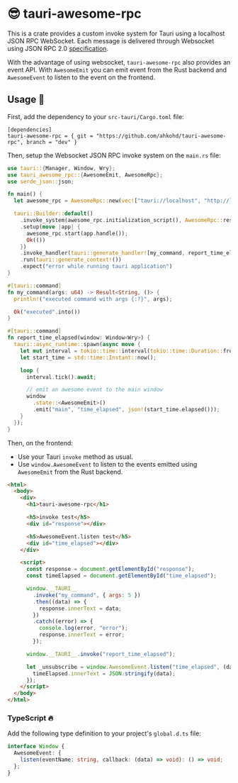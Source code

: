 # 😎 tauri-awesome-rpc

This is a crate provides a custom invoke system for Tauri using a localhost JSON RPC WebSocket.
Each message is delivered through Websocket using JSON RPC 2.0 [specification](https://www.jsonrpc.org/specification).

With the advantage of using websocket, `tauri-awesome-rpc` also provides an event API. With `AwesomeEmit` you can emit event from the Rust backend and `AwesomeEvent` to listen to the event on the frontend.

## Usage 🔧

First, add the dependency to your `src-tauri/Cargo.toml` file:

```
[dependencies]
tauri-awesome-rpc = { git = "https://github.com/ahkohd/tauri-awesome-rpc", branch = "dev" }
```

Then, setup the Websocket JSON RPC invoke system on the `main.rs` file:

```rust
use tauri::{Manager, Window, Wry};
use tauri_awesome_rpc::{AwesomeEmit, AwesomeRpc};
use serde_json::json;

fn main() {
  let awesome_rpc = AwesomeRpc::new(vec!["tauri://localhost", "http://localhost:*"]);

  tauri::Builder::default()
    .invoke_system(awesome_rpc.initialization_script(), AwesomeRpc::responder())
    .setup(move |app| {
      awesome_rpc.start(app.handle());
      Ok(())
    })
    .invoke_handler(tauri::generate_handler![my_command, report_time_elapsed])
    .run(tauri::generate_context!())
    .expect("error while running tauri application")
}

#[tauri::command]
fn my_command(args: u64) -> Result<String, ()> {
  println!("executed command with args {:?}", args);

  Ok("executed".into())
}

#[tauri::command]
fn report_time_elapsed(window: Window<Wry>) {
  tauri::async_runtime::spawn(async move {
    let mut interval = tokio::time::interval(tokio::time::Duration::from_millis(250));
    let start_time = std::time::Instant::now();

    loop {
      interval.tick().await;

      // emit an awesome event to the main window
      window
        .state::<AwesomeEmit>()
        .emit("main", "time_elapsed", json!(start_time.elapsed()));
    }
  });
}
```

Then, on the frontend:

- Use your Tauri `invoke` method as usual.
- Use `window.AwesomeEvent` to listen to the events emitted using `AwesomeEmit` from the Rust backend.

```html
<html>
  <body>
    <div>
      <h1>tauri-awesome-rpc</h1>

      <h5>invoke test</h5>
      <div id="response"></div>

      <h5>AwesomeEvent.listen test</h5>
      <div id="time_elapsed"></div>
    </div>

    <script>
      const response = document.getElementById("response");
      const timeElapsed = document.getElementById("time_elapsed");

      window.__TAURI__
        .invoke("my_command", { args: 5 })
        .then((data) => {
          response.innerText = data;
        })
        .catch((error) => {
          console.log(error, "error");
          response.innerText = error;
        });

      window.__TAURI__.invoke("report_time_elapsed");

      let _unsubscribe = window.AwesomeEvent.listen("time_elapsed", (data) => {
        timeElapsed.innerText = JSON.stringify(data);
      });
    </script>
  </body>
</html>
```

### TypeScript 🔥

Add the following type definition to your project's `global.d.ts` file:

```typescript
interface Window {
  AwesomeEvent: {
    listen(eventName: string, callback: (data) => void): () => void;
  };
}
```
